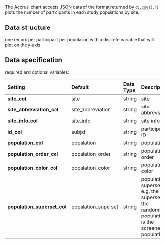 The Accrual chart accepts [JSON](https://en.wikipedia.org/wiki/JSON) data of the format returned by [`d3.csv()`](https://github.com/d3/d3-3.x-api-reference/blob/master/CSV.md). It plots the number of participants in each study populations by site.

## Data structure
one record per participant per population with a discrete variable that will plot on the y-axis

## Data specification
required and optional variables:

| Setting | Default | Data Type | Description | Required? |
|:--------|:--------|:----------|:------------|:---------:|
|**site_col**|site|string|site|**Y**|
|**site_abbreviation_col**|site_abbreviation|string|site abbreviation||
|**site_info_col**|site_info|string|site info||
|**id_col**|subjid|string|participant ID||
|**population_col**|population|string|population|**Y**|
|**population_order_col**|population_order|string|population order||
|**population_color_col**|population_color|string|population color||
|**population_superset_col**|population_superset|string|population superset, e.g. the superset of the randomized population is the screened population||